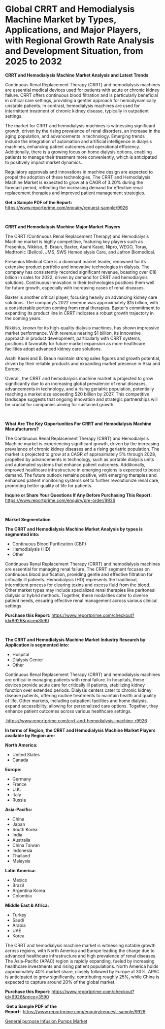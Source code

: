 <p><h1>Global CRRT and Hemodialysis Machine Market by Types, Applications, and Major Players, with Regional Growth Rate Analysis and Development Situation, from 2025 to 2032</h1></p><p><strong>CRRT and Hemodialysis Machine Market Analysis and Latest Trends</strong></p>
<p><p>Continuous Renal Replacement Therapy (CRRT) and hemodialysis machines are essential medical devices used for patients with acute or chronic kidney failure. CRRT offers continuous blood filtration and is particularly beneficial in critical care settings, providing a gentler approach for hemodynamically unstable patients. In contrast, hemodialysis machines are used for intermittent treatment of chronic kidney disease, typically in outpatient settings.</p><p>The market for CRRT and hemodialysis machines is witnessing significant growth, driven by the rising prevalence of renal disorders, an increase in the aging population, and advancements in technology. Emerging trends include the integration of automation and artificial intelligence in dialysis machines, enhancing patient outcomes and operational efficiency. Additionally, there is a growing focus on home dialysis options, enabling patients to manage their treatment more conveniently, which is anticipated to positively impact market dynamics.</p><p>Regulatory approvals and innovations in machine design are expected to propel the adoption of these technologies. The CRRT and Hemodialysis Machine Market is expected to grow at a CAGR of 3.20% during the forecast period, reflecting the increasing demand for effective renal replacement therapies and improved patient management strategies.</p></p>
<p><strong>Get a Sample PDF of the Report:&nbsp;</strong> <a href="https://www.reportprime.com/enquiry/request-sample/9926?utm_campaign=2788&utm_medium=2&utm_source=Github&utm_content=ia&utm_term=20032025&utm_id=crrt-and-hemodialysis-machine">https://www.reportprime.com/enquiry/request-sample/9926</a></p>
<p>&nbsp;</p>
<p><strong>CRRT and Hemodialysis Machine Major Market Players</strong></p>
<p><p>The CRRT (Continuous Renal Replacement Therapy) and Hemodialysis Machine market is highly competitive, featuring key players such as Fresenius, Nikkiso, B. Braun, Baxter, Asahi Kasei, Nipro, WEGO, Toray, Medtronic (Bellco), JMS, SWS Hemodialysis Care, and Jafron Biomedical. </p><p>Fresenius Medical Care is a dominant market leader, renowned for its extensive product portfolio and innovative technologies in dialysis. The company has consistently recorded significant revenue, boasting over €18 billion in sales for 2022, driven by demand for CRRT and hemodialysis solutions. Continuous innovation in their technologies positions them well for future growth, especially with increasing cases of renal diseases.</p><p>Baxter is another critical player, focusing heavily on advancing kidney care solutions. The company’s 2022 revenue was approximately $15 billion, with a considerable portion coming from renal therapies. Baxter’s commitment to expanding its product line in CRRT indicates a robust growth trajectory in the coming years.</p><p>Nikkiso, known for its high-quality dialysis machines, has shown impressive market performance. With revenue nearing $1 billion, its innovative approach in product development, particularly with CRRT systems, positions it favorably for future market expansion as more healthcare facilities adopt advanced kidney care solutions.</p><p>Asahi Kasei and B. Braun maintain strong sales figures and growth potential, driven by their reliable products and expanding market presence in Asia and Europe. </p><p>Overall, the CRRT and hemodialysis machine market is projected to grow significantly due to an increasing global prevalence of renal diseases, advancements in technology, and a rising geriatric population, potentially reaching a market size exceeding $20 billion by 2027. This competitive landscape suggests that ongoing innovation and strategic partnerships will be crucial for companies aiming for sustained growth.</p></p>
<p>&nbsp;</p>
<p><strong>What Are The Key Opportunities For CRRT and Hemodialysis Machine Manufacturers?</strong></p>
<p><p>The Continuous Renal Replacement Therapy (CRRT) and Hemodialysis Machine market is experiencing significant growth, driven by the increasing prevalence of chronic kidney diseases and a rising geriatric population. The market is projected to grow at a CAGR of approximately 5% through 2028, propelled by advancements in technology, such as portable dialysis units and automated systems that enhance patient outcomes. Additionally, improved healthcare infrastructure in emerging regions is expected to boost demand. The future outlook remains positive, with emerging therapies and enhanced patient monitoring systems set to further revolutionize renal care, promoting better quality of life for patients.</p></p>
<p><strong>Inquire or Share Your Questions If Any Before Purchasing This Report:</strong> <a href="https://www.reportprime.com/enquiry/pre-order/9926?utm_campaign=2788&utm_medium=2&utm_source=Github&utm_content=ia&utm_term=20032025&utm_id=crrt-and-hemodialysis-machine">https://www.reportprime.com/enquiry/pre-order/9926</a></p>
<p>&nbsp;</p>
<p><strong>Market Segmentation</strong></p>
<p><strong>The CRRT and Hemodialysis Machine Market Analysis by types is segmented into:</strong></p>
<p><ul><li>Continuous Blood Purification (CBP)</li><li>Hemodialysis (HD)</li><li>Other</li></ul></p>
<p><p>Continuous Renal Replacement Therapy (CRRT) and hemodialysis machines are essential for managing renal failure. The CRRT segment focuses on continuous blood purification, providing gentle and effective filtration for critically ill patients. Hemodialysis (HD) represents the traditional, intermittent process for clearing toxins and excess fluid from the blood. Other market types may include specialized renal therapies like peritoneal dialysis or hybrid methods. Together, these modalities cater to diverse patient needs, ensuring effective renal management across various clinical settings.</p></p>
<p><strong>Purchase this Report:&nbsp;</strong><a href="https://www.reportprime.com/checkout?id=9926&price=3590&utm_campaign=2788&utm_medium=2&utm_source=Github&utm_content=ia&utm_term=20032025&utm_id=crrt-and-hemodialysis-machine">https://www.reportprime.com/checkout?id=9926&price=3590</a></p>
<p>&nbsp;</p>
<p><strong>The CRRT and Hemodialysis Machine Market Industry Research by Application is segmented into:</strong></p>
<p><ul><li>Hospital</li><li>Dialysis Center</li><li>Other</li></ul></p>
<p><p>Continuous Renal Replacement Therapy (CRRT) and hemodialysis machines are critical in managing patients with renal failure. In hospitals, these devices provide acute care for critically ill patients, stabilizing kidney function over extended periods. Dialysis centers cater to chronic kidney disease patients, offering routine treatments to maintain health and quality of life. Other markets, including outpatient facilities and home dialysis, expand accessibility, allowing for personalized care options. Together, they enhance patient outcomes across various healthcare settings.</p></p>
<p><a href="https://www.reportprime.com/crrt-and-hemodialysis-machine-r9926?utm_campaign=2788&utm_medium=2&utm_source=Github&utm_content=ia&utm_term=20032025&utm_id=crrt-and-hemodialysis-machine">&nbsp;https://www.reportprime.com/crrt-and-hemodialysis-machine-r9926</a></p>
<p><strong>In terms of Region, the CRRT and Hemodialysis Machine Market Players available by Region are:</strong></p>
<p>
    <p> <strong> North America: </strong>
        <ul>
            <li>United States</li>
            <li>Canada</li>
        </ul>
        </p> 
    <p> <strong> Europe: </strong>
        <ul>
            <li>Germany</li>
            <li>France</li>
            <li>U.K.</li>
            <li>Italy</li>
            <li>Russia</li>
        </ul>
        </p> 
    <p> <strong> Asia-Pacific: </strong>
        <ul>
            <li>China</li>
            <li>Japan</li>
            <li>South Korea</li>
            <li>India</li>
            <li>Australia</li>
            <li>China Taiwan</li>
            <li>Indonesia</li>
            <li>Thailand</li>
            <li>Malaysia</li>
        </ul>
        </p> 
    <p> <strong> Latin America: </strong>
        <ul>
            <li>Mexico</li>
            <li>Brazil</li>
            <li>Argentina Korea</li>
            <li>Colombia</li>
        </ul>
        </p> 
    <p> <strong> Middle East & Africa: </strong>
        <ul>
            <li>Turkey</li>
            <li>Saudi</li>
            <li>Arabia</li>
            <li>UAE</li>
            <li>Korea</li>
        </ul>
    </p>
    </p>
<p><p>The CRRT and hemodialysis machine market is witnessing notable growth across regions, with North America and Europe leading the charge due to advanced healthcare infrastructure and high prevalence of renal diseases. The Asia-Pacific (APAC) region is rapidly expanding, fueled by increasing healthcare investments and rising patient populations. North America holds approximately 40% market share, closely followed by Europe at 30%. APAC is anticipated to grow significantly, contributing roughly 25%, while China is expected to capture around 20% of the global market.</p></p>
<p><strong>Purchase this Report: </strong><a href="https://www.reportprime.com/checkout?id=9926&price=3590&utm_campaign=2788&utm_medium=2&utm_source=Github&utm_content=ia&utm_term=20032025&utm_id=crrt-and-hemodialysis-machine">https://www.reportprime.com/checkout?id=9926&price=3590</a></p>
<p>&nbsp;<strong>Get a Sample PDF of the Report:&nbsp;&nbsp;</strong><a href="https://www.reportprime.com/enquiry/request-sample/9926?utm_campaign=2788&utm_medium=2&utm_source=Github&utm_content=ia&utm_term=20032025&utm_id=crrt-and-hemodialysis-machine">https://www.reportprime.com/enquiry/request-sample/9926</a></p>
<p><strong></strong></p>
<p><p><a href="https://github.com/nafidurii/Market-Research-Report-List-1/blob/main/general-purpose-infusion-pumps-market.md?utm_campaign=2788&utm_medium=2&utm_source=Github&utm_content=ia&utm_term=20032025&utm_id=crrt-and-hemodialysis-machine">General purpose Infusion Pumps Market</a></p></p>